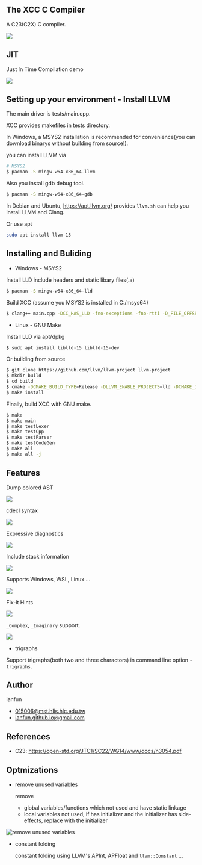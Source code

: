 ## The XCC C Compiler

A C23(C2X) C compiler.

![](screenshots.png)

## JIT

Just In Time Compilation demo

![](jit.png)

## Setting up your environment - Install LLVM

The main driver is tests/main.cpp.

XCC provides makefiles in tests directory.

In Windows, a MSYS2 installation is recommended for convenience(you can download binarys without building from source!).

you can install LLVM via

```bash
# MSYS2
$ pacman -S mingw-w64-x86_64-llvm
```

Also you install gdb debug tool.

```bash
$ pacman -S mingw-w64-x86_64-gdb
```

In Debian and Ubuntu, https://apt.llvm.org/ provides `llvm.sh` can help you install LLVM and Clang.

Or use apt

```bash
sudo apt install llvm-15
```

## Installing and Buliding

* Windows - MSYS2

Install LLD include headers and static libary files(.a)

```bash
$ pacman -S mingw-w64-x86_64-lld
```

Build XCC (assume you MSYS2 is installed in C:/msys64)

```bash
$ clang++ main.cpp -DCC_HAS_LLD -fno-exceptions -fno-rtti -D_FILE_OFFSET_BITS=64 -D__STDC_CONSTANT_MACROS -D__STDC_FORMAT_MACROS -D__STDC_LIMIT_MACROS C:/msys64/mingw64/lib/liblldWasm.a C:/msys64/mingw64/lib/liblldCOFF.a C:/msys64/mingw64/lib/liblldELF.a C:/msys64/mingw64/lib/liblldMachO.a C:/msys64/mingw64/lib/liblldMinGW.a C:/msys64/mingw64/lib/liblldCommon.a -lLLVM-15 -g C:/msys64/mingw64/bin/zlib1.dll
```

* Linux - GNU Make

Install LLD via apt/dpkg

```bash
$ sudo apt install liblld-15 liblld-15-dev
```

Or building from source

```bash
$ git clone https://github.com/llvm/llvm-project llvm-project
$ mkdir build
$ cd build
$ cmake -DCMAKE_BUILD_TYPE=Release -DLLVM_ENABLE_PROJECTS=lld -DCMAKE_INSTALL_PREFIX=/usr/local ../llvm-project/llvm
$ make install
```

Finally, build XCC with GNU make.

```bash
$ make
$ make main
$ make testLexer
$ make testCpp
$ make testParser
$ make testCodeGen
$ make all
$ make all -j
```

## Features

Dump colored AST

![](ast-dump-colored.png)

cdecl syntax

![](cdecl.png)

Expressive diagnostics

![](diagnostic.png)

Include stack information

![](diagnostic2.png)

Supports Windows, WSL, Linux ...

![](run.png)

Fix-it Hints

![](fixit.png)

`_Complex`, `_Imaginary` support.

![](complex.png)

* trigraphs

Support trigraphs(both two and three charactors) in command line option `-trigraphs`.

## Author

ianfun

* 015006@mst.hlis.hlc.edu.tw
* ianfun.github.io@gmail.com

## References

* C23: https://open-std.org/JTC1/SC22/WG14/www/docs/n3054.pdf

## Optmizations

* remove unused variables

  remove
  - global variables/functions which not used and have static linkage
  - local variables not used, if has initializer and the initializer has side-effects, replace with the initializer

![remove unused variables](tests/unused-variable.png)

* constant folding

  constant folding using LLVM's APInt, APFloat and `llvm::Constant` ...

